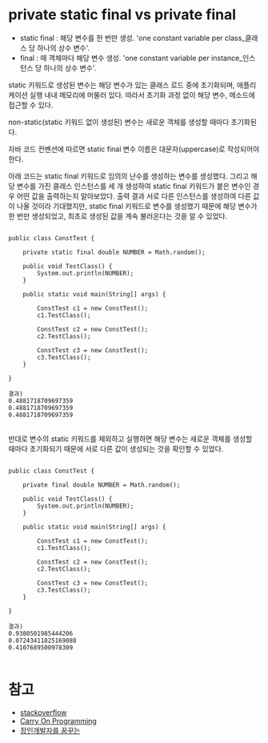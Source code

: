 # private static final vs private final

- static final : 해당 변수를 한 번만 생성. 'one constant variable per class_클래스 당 하나의 상수 변수'. 
- final : 매 객체마다 해당 변수 생성. 'one constant variable per instance_인스턴스 당 하나의 상수 변수'.

static 키워드로 생성된 변수는 해당 변수가 있는 클래스 로드 중에 초기화되며, 애플리케이션 실행 내내 메모리에 머물러 있다. 따라서 초기화 과정 없이 해당 변수, 메소드에 접근할 수 있다.

non-static(static 키워드 없이 생성된) 변수는 새로운 객체를 생성할 때마다 초기화된다.

자바 코드 컨벤션에 따르면 static final 변수 이름은 대문자(uppercase)로 작성되어야 한다.

아래 코드는 static final 키워드로 임의의 난수를 생성하는 변수를 생성했다. 그리고 해당 변수를 가진 클래스 인스턴스를 세 개 생성하여 static final 키워드가 붙은 변수인 경우 어떤 값을 출력하는지 알아보았다.
출력 결과 서로 다른 인스턴스를 생성하여 다른 값이 나올 것이라 기대했지만, static final 키워드로 변수를 생성했기 때문에 해당 변수가 한 번만 생성되었고, 최초로 생성된 값을 계속 불러온다는 것을 알 수 있었다.

<pre>
<code>
public class ConstTest {

    private static final double NUMBER = Math.random();

    public void TestClass() {
        System.out.println(NUMBER);
    }

    public static void main(String[] args) {

        ConstTest c1 = new ConstTest();
        c1.TestClass();

        ConstTest c2 = new ConstTest();
        c2.TestClass();

        ConstTest c3 = new ConstTest();
        c3.TestClass();
    }
 
}

결과)
0.4881718709697359
0.4881718709697359
0.4881718709697359
</code>
</pre>

반대로 변수의 static 키워드를 제외하고 실행하면 해당 변수는 새로운 객체를 생성할 때마다 초기화되기 때문에 
서로 다른 값이 생성되는 것을 확인할 수 있었다.

<pre>
<code>
public class ConstTest {

    private final double NUMBER = Math.random();

    public void TestClass() {
        System.out.println(NUMBER);
    }

    public static void main(String[] args) {

        ConstTest c1 = new ConstTest();
        c1.TestClass();

        ConstTest c2 = new ConstTest();
        c2.TestClass();

        ConstTest c3 = new ConstTest();
        c3.TestClass();
    }
 
}

결과)
0.9380501985444206
0.07243411825169088
0.4107689500978309
</code>
</pre>

# 참고
* [stackoverflow](https://stackoverflow.com/questions/1415955/private-final-static-attribute-vs-private-final-attribute)
* [Carry On Programming](https://zorba91.tistory.com/275)
* [장인개발자를 꿈꾸는](https://devbox.tistory.com/entry/Java-static)




